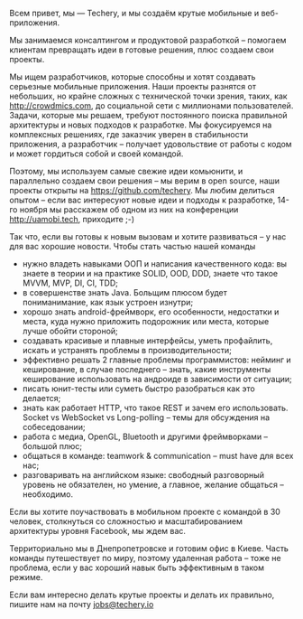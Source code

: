 Всем привет, мы — Techery, и мы создаём крутые мобильные и веб-приложения.

Мы занимаемся консалтингом и продуктовой разработкой – помогаем клиентам превращать идеи в готовые решения, плюс создаем свои проекты. 

Мы ищем разработчиков, которые способны и хотят создавать серьезные мобильные приложения. Наши проекты разнятся от небольших, но крайне сложных с технической точки зрения, таких, как http://crowdmics.com, до социальной сети с миллионами пользователей.
Задачи, которые мы решаем, требуют постоянного поиска правильной архитектуры и новых подходов к разработке. Мы фокусируемся на комплексных решениях, где заказчик уверен в стабильности приложения, а разработчик – получает удовольствие от работы с кодом и может гордиться собой и своей командой. 

Поэтому, мы используем самые свежие идеи комьюнити, и параллельно создаем свои решения – мы верим в open source, наши проекты открыты на https://github.com/techery. Мы любим делиться опытом – если вас интересуют новые идеи и подходы к разработке, 14-го ноября мы расскажем об одном из них на конференции http://uamobi.tech, приходите ;-)

Так что, если вы готовы к новым вызовам и хотите развиваться – у нас для вас хорошие новости. Чтобы стать частью нашей команды
+ нужно владеть навыками ООП и написания качественного кода: вы знаете в теории и на практике SOLID, OOD, DDD, знаете что такое MVVM, MVP, DI, CI, TDD;
+ в совершенстве знать Java. Больщим плюсом будет пониманимание, как язык устроен изнутри;
+ хорошо знать android-фреймворк, его особенности, недостатки и места, куда нужно приложить подорожник или места, которые лучше обойти стороной;
+ создавать красивые и плавные интерфейсы, уметь профайлить, искать и устранять проблемы в производительности;
+ эффективно решать 2 главные проблемы программистов: нейминг и кеширование, в случае последнего – знать, какие инструменты кеширование использовать на андроиде в зависимости от ситуации;
+ писать юнит-тесты или суметь быстро разобраться как это делается;
+ знать как работает HTTP, что такое REST и зачем его использовать. Socket vs WebSocket vs Long-polling – темы для обсуждения на собеседовании;
+ работа с медиа, OpenGL, Bluetooth и другими фреймворками – большой плюс;
+ общаться в команде: teamwork & communication – must have для всех нас; 
+ разговаривать на английском языке: свободный разговорный уровень не обязателен, но умение, а главное, желание общаться – необходимо.

Если вы хотите поучаствовать в мобильном проекте с командой в 30 человек, столкнуться со сложностью и масштабированием архитектуры уровня Facebook, мы ждем вас.

Территориально мы в Днепропетровске и готовим офис в Киеве. Часть команды путешествует по миру, поэтому удаленная работа – тоже не проблема, если у вас хороший навык быть эффективным в таком режиме.

Если вам интересно делать крутые проекты и делать их правильно, пишите нам на почту jobs@techery.io

